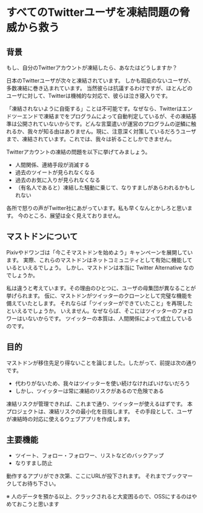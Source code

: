 # すべてのTwitterユーザを凍結問題の脅威から救う

## 背景

もし、自分のTwitterアカウントが凍結したら、あなたはどうしますか？

日本のTwitterユーザが次々と凍結されています。
しかも瑕疵のないユーザが、多数凍結に巻き込まれています。
当然彼らは抗議するわけですが、ほとんどのユーザに対して、Twitterは機械的な対応で、彼らは泣き寝入りです。

「凍結されないように自衛する」ことは不可能です。なぜなら、Twitterはエンドツーエンドで凍結までをプログラムによって自動判定しているが、その凍結基準は公開されていないからです。どんな言葉遣いが運営のプログラムの逆鱗に触れるか、我々が知る由はありません。現に、注意深く対策しているだろうユーザまで、凍結されています。これでは、我々は祈ることしかできません。

Twitterアカウントの凍結の問題を以下に挙げてみましょう。

* 人間関係、連絡手段が消滅する
* 過去のツイートが見られなくなる
* 過去のお気に入りが見られなくなる
* （有名人であると）凍結した騒動に乗じて、なりすましがあらわれるかもしれない

各所で怒りの声がTwitter社にあがっています。私も早くなんとかしろと思います。
今のところ、展望は全く見えておりません。

## マストドンについて
Pixivやドワンゴは「今こそマストドンを始めよう」キャンペーンを展開しています。
実際、これらのマストドンはネットコミュニティとして有効に機能しているといえるでしょう。
しかし、マストドンは本当に Twitter Alternative なのでしょうか。

私は違うと考えています。その理由のひとつに、ユーザの母集団が異なることが挙げられます。
仮に、マストドンがツイッターのクローンとして完璧な機能を備えていたとします。
それならば「ツイッターができていたこと」を再現したといえるでしょうか。
いえません。なぜならば、そこにはツイッターのフォロワーはいないからです。
ツイッターの本質は、人間関係によって成立しているのです。

## 目的
マストドンが移住先足り得ないことを論じました。したがって、前提は次の通りです。

* 代わりがないため、我々はツイッターを使い続けなければいけないだろう
* しかし、ツイッターは常に凍結のリスクがあるので危険である

凍結リスクが管理できれば、これまで通り、ツイッターが使えるはずです。
本プロジェクトは、凍結リスクの最小化を目指します。
その手段として、ユーザが凍結時の対応に使えるウェブアプリを作成します。

## 主要機能
* ツイート、フォロー・フォロワー、リストなどのバックアップ
* なりすまし防止

動作するアプリができ次第、ここにURLが投下されます。
それまでブックマークしてお待ち下さい。

※ 人のデータを預かる以上、クラックされると大変困るので、OSSにするのはやめておこうと思います
